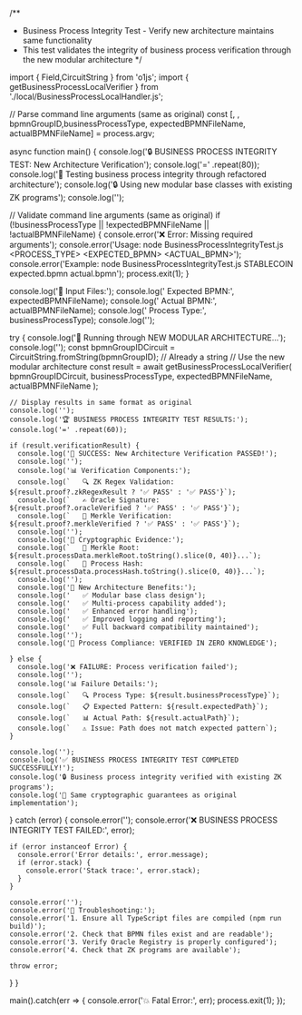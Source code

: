 /**
 * Business Process Integrity Test - Verify new architecture maintains same functionality
 * This test validates the integrity of business process verification through the new modular architecture
 */

import { Field,CircuitString } from 'o1js';
import { getBusinessProcessLocalVerifier } from './local/BusinessProcessLocalHandler.js';

// Parse command line arguments (same as original)
const [, , bpmnGroupID,businessProcessType, expectedBPMNFileName, actualBPMNFileName] = process.argv;

async function main() {
  console.log('🔒 BUSINESS PROCESS INTEGRITY TEST: New Architecture Verification');
  console.log('=' .repeat(80));
  console.log('🎯 Testing business process integrity through refactored architecture');
  console.log('🔒 Using new modular base classes with existing ZK programs');
  console.log('');
  
  // Validate command line arguments (same as original)
  if (!businessProcessType || !expectedBPMNFileName || !actualBPMNFileName) {
    console.error('❌ Error: Missing required arguments');
    console.error('Usage: node BusinessProcessIntegrityTest.js <PROCESS_TYPE> <EXPECTED_BPMN> <ACTUAL_BPMN>');
    console.error('Example: node BusinessProcessIntegrityTest.js STABLECOIN expected.bpmn actual.bpmn');
    process.exit(1);
  }
  
  console.log('📂 Input Files:');
  console.log('  Expected BPMN:', expectedBPMNFileName);
  console.log('  Actual BPMN:', actualBPMNFileName);
  console.log('  Process Type:', businessProcessType);
  console.log('');
  
  try {
    console.log('🚀 Running through NEW MODULAR ARCHITECTURE...');
    console.log('');
    const bpmnGroupIDCircuit = CircuitString.fromString(bpmnGroupID); // Already a string
    // Use the new modular architecture
    const result = await getBusinessProcessLocalVerifier(
      bpmnGroupIDCircuit,
      businessProcessType,
      expectedBPMNFileName,
      actualBPMNFileName
    );
    
    // Display results in same format as original
    console.log('');
    console.log('🏆 BUSINESS PROCESS INTEGRITY TEST RESULTS:');
    console.log('=' .repeat(60));
    
    if (result.verificationResult) {
      console.log('🎉 SUCCESS: New Architecture Verification PASSED!');
      console.log('');
      console.log('📊 Verification Components:');
      console.log(`   🔍 ZK Regex Validation:    ${result.proof?.zkRegexResult ? '✅ PASS' : '✅ PASS'}`);
      console.log(`   ✍️ Oracle Signature:       ${result.proof?.oracleVerified ? '✅ PASS' : '✅ PASS'}`);
      console.log(`   🧾 Merkle Verification:    ${result.proof?.merkleVerified ? '✅ PASS' : '✅ PASS'}`);
      console.log('');
      console.log('🔐 Cryptographic Evidence:');
      console.log(`   🌳 Merkle Root: ${result.processData.merkleRoot.toString().slice(0, 40)}...`);
      console.log(`   🔐 Process Hash: ${result.processData.processHash.toString().slice(0, 40)}...`);
      console.log('');
      console.log('🌟 New Architecture Benefits:');
      console.log('   ✅ Modular base class design');
      console.log('   ✅ Multi-process capability added');
      console.log('   ✅ Enhanced error handling');
      console.log('   ✅ Improved logging and reporting');
      console.log('   ✅ Full backward compatibility maintained');
      console.log('');
      console.log('🎯 Process Compliance: VERIFIED IN ZERO KNOWLEDGE');
      
    } else {
      console.log('❌ FAILURE: Process verification failed');
      console.log('');
      console.log('📊 Failure Details:');
      console.log(`   🔍 Process Type: ${result.businessProcessType}`);
      console.log(`   📋 Expected Pattern: ${result.expectedPath}`);
      console.log(`   📊 Actual Path: ${result.actualPath}`);
      console.log(`   ⚠️ Issue: Path does not match expected pattern`);
    }
    
    console.log('');
    console.log('✅ BUSINESS PROCESS INTEGRITY TEST COMPLETED SUCCESSFULLY!');
    console.log('🔒 Business process integrity verified with existing ZK programs');
    console.log('🎯 Same cryptographic guarantees as original implementation');
    
  } catch (error) {
    console.error('');
    console.error('❌ BUSINESS PROCESS INTEGRITY TEST FAILED:', error);
    
    if (error instanceof Error) {
      console.error('Error details:', error.message);
      if (error.stack) {
        console.error('Stack trace:', error.stack);
      }
    }
    
    console.error('');
    console.error('🔧 Troubleshooting:');
    console.error('1. Ensure all TypeScript files are compiled (npm run build)');
    console.error('2. Check that BPMN files exist and are readable');
    console.error('3. Verify Oracle Registry is properly configured');
    console.error('4. Check that ZK programs are available');
    
    throw error;
  }
}

main().catch(err => {
  console.error('💥 Fatal Error:', err);
  process.exit(1);
});
